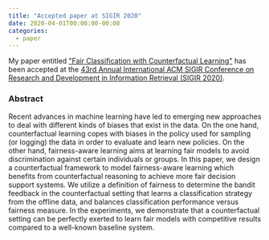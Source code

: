 ```yaml
---
title: "Accepted paper at SIGIR 2020"
date: 2020-04-01T00:00:00-00:00
categories:
  - paper
---
```


My paper entitled ["Fair Classification with Counterfactual Learning"](/assets/publications/sigir20.pdf) has been accepted at the [43rd Annual International ACM SIGIR Conference on Research and Development in Information Retrieval (SIGIR 2020)](https://sigir.org/sigir2020/).

### Abstract
Recent advances in machine learning have led to emerging new approaches to deal with different kinds of biases that exist in the data. On the one hand, counterfactual learning copes with biases in the policy used for sampling (or logging) the data in order to evaluate and learn new policies. On the other hand, fairness-aware learning aims at learning fair models to avoid discrimination against certain individuals or groups. In this paper, we design a counterfactual framework to model fairness-aware learning which benefits from counterfactual reasoning to achieve more fair decision support systems. We utilize a definition of fairness to determine the bandit feedback in the counterfactual setting that learns a classification strategy from the offline data, and balances classification performance versus fairness measure. In the experiments, we demonstrate that a counterfactual setting can be perfectly exerted to learn fair models with competitive results compared to a well-known baseline system.

